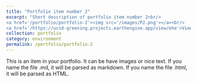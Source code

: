 ```yaml
---
title: "Portfolio item number 2"
excerpt: "Short description of portfolio item number 2<br/>
<a href='/portfolio/portfolio-2'><img src='/images/P2.png'></a><br/>
<a href='/https://ucsd-greening.projects.earthengine.app/view/ehe'>View Delivery</a>"
collection: portfolio
category: environment
permalink: /portfolio/portfolio-2
---
```


This is an item in your portfolio. It can be have images or nice text. If you name the file .md, it will be parsed as markdown. If you name the file .html, it will be parsed as HTML. 
